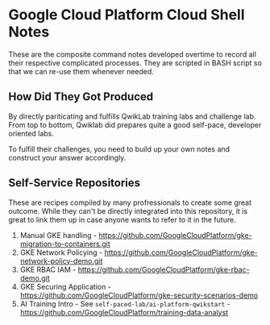 # Google Cloud Platform Cloud Shell Notes
These are the composite command notes developed overtime to record all their
respective complicated processes. They are scripted in BASH script so that we
can re-use them whenever needed.




## How Did They Got Produced
By directly pariticating and fulfills QwikLab training labs and challenge lab.
From top to bottom, Qwiklab did prepares quite a good self-pace, developer
oriented labs.

To fulfill their challenges, you need to build up your own notes and construct
your answer accordingly.




## Self-Service Repositories
These are recipes compiled by many profressionals to create some great outcome.
While they can't be directly integrated into this repository, it is great to
link them up in case anyone wants to refer to it in the future.

1. Manual GKE handling -
   https://github.com/GoogleCloudPlatform/gke-migration-to-containers.git
2. GKE Network Policying -
   https://github.com/GoogleCloudPlatform/gke-network-policy-demo.git
3. GKE RBAC IAM -
   https://github.com/GoogleCloudPlatform/gke-rbac-demo.git
4. GKE Securing Application -
   https://github.com/GoogleCloudPlatform/gke-security-scenarios-demo
5. AI Training Intro - See `self-paced-lab/ai-platform-qwikstart` -
   https://github.com/GoogleCloudPlatform/training-data-analyst
